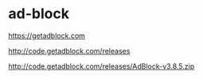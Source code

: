 # ad-block
https://getadblock.com

http://code.getadblock.com/releases

http://code.getadblock.com/releases/AdBlock-v3.8.5.zip
